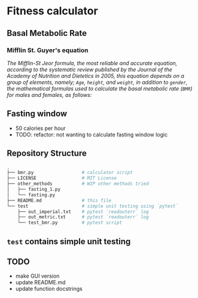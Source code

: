 # Fitness calculator

## Basal Metabolic Rate

### Mifflin St. Guyer's equation

*The Mifflin-St Jeor formula, the most reliable and accurate equation, according to the systematic review published by the Journal of the Academy of Nutrition and Dietetics in 2005, this equation depends on a group of elements, namely; `Age`, `height`, and `weight`, in addition to `gender`, the mathematical formulas used to calculate the basal metabolic rate (`BMR`) for males and females, as follows:*

## Fasting window

- 50 calories per hour
- TODO: refactor: not wanting to calculate fasting window logic

## Repository Structure

```bash
.
├── bmr.py                  # calculator script
├── LICENSE                 # MIT License
├── other_methods           # WIP other methods tried
│   ├── fasting_1.py
│   └── fasting.py
├── README.md               # this file
└── test                    # simple unit testing using `pytest`
    ├── out_imperial.txt    # pytest `readouterr` log
    ├── out_metric.txt      # pytest `readouterr` log
    └── test_bmr.py         # pytest script
```

## `test` contains simple unit testing

## TODO

- make GUI version
- update README.md
- update function docstrings
